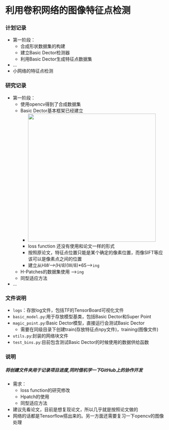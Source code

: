 # 利用卷积网络的图像特征点检测

### 计划记录

- 第一阶段：
	- 合成形状数据集的构建
	- 建立Basic Dector检测器
	- 利用Basic Dector生成特征点数据集
- ...
- 小网络的特征点检测

### 研究记录
- 第一阶段：
	- 使用opencv得到了合成数据集
	- Basic Dector基本框架已经建立
		- <image src='net.png' width='400px'>
		- loss function 还没有使用和论文一样的形式
		- 按照原论文，特征点位置只能是某个确定的像素位置，而像SIFT等应该可以是像素点之间的位置
		- 建立从H*W-->(H/8)*(W/8)*65-->`ing`
	- H-Patches的数据集使用  -->`ing`
	- 同型适应方法
- ...

### 文件说明
- `logs`：存放log文件，包括TF的TensorBoard可视化文件
- `basic_model.py`:用于存放模型基类，包括Basic Dector和Super Point
- `magic_point.py`:Basic Dector模型，直接运行会测试Basic Dector
	- 需要在同级目录下创建train(存放特征点npy文件)，training(图像文件)
- `utils.py`:封装的网络块文件
- `test_bins.py`:目前包含测试Basic Dector的时候使用的数据供给函数

### 说明
##### 将创建文件夹用于记录项目进度,同时借机学一下GitHub上的协作开发
- 需求：
	- loss function的研究修改
	- Hpatch的使用
	- 同型适应方法
- 建议先看论文，目前是想复现论文，所以几乎就是按照论文做的
- 网络的话都是Tensorflow搭出来的。另一方面还需要复习一下opencv的图像处理